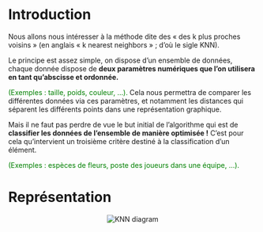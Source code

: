 # Introduction
Nous allons nous intéresser à la méthode dite des « des k plus proches voisins »
(en anglais « k nearest neighbors » ; d’où le sigle KNN).

Le principe est assez simple, on dispose d’un ensemble de données, chaque donnée dispose de **deux paramètres numériques que l’on utilisera en tant qu’abscisse et ordonnée.**
<html>
    <span style="color: green;">(Exemples : taille, poids, couleur, …).</span>
</html>
Cela nous permettra de comparer les différentes données via ces paramètres, et notamment les distances qui séparent les différents points dans une représentation graphique.

Mais il ne faut pas perdre de vue le but initial de l’algorithme qui est de **classifier les données de l’ensemble de manière optimisée !**
C’est pour cela qu’intervient un troisième critère destiné à la classification d’un élément.
<html>
    <span style="color: green;">(Exemples : espèces de fleurs, poste des joueurs dans une équipe, …).</span>
</html>

# Représentation
<html>
    <p align="center">
        <img src="https://www.ibm.com/content/dam/connectedassets-adobe-cms/worldwide-content/cdp/cf/ul/g/ef/3a/KNN.component.l.ts=1639762044031.png/content/adobe-cms/us/en/topics/knn/jcr:content/root/table_of_contents/intro/complex_narrative/items/content_group/image" alt="KNN diagram"/>
    </p>
</html>